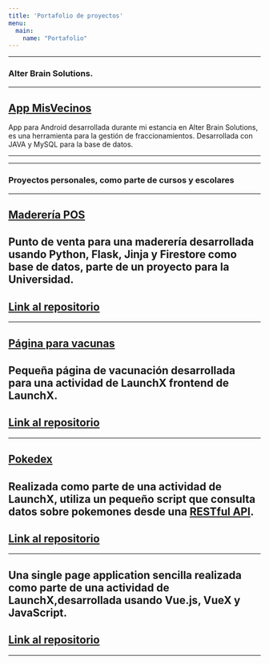 ```yaml
---
title: 'Portafolio de proyectos'
menu:
  main:
    name: "Portafolio"
---
```

---
### Alter Brain Solutions.
---

[App MisVecinos](https://appmisvecinos.com/)
---
App para Android desarrollada durante mi estancia en Alter Brain Solutions, es una herramienta para la gestión de fraccionamientos. Desarrollada con JAVA y MySQL para la base de datos.
<!-- ![imagen](https://raw.githubusercontent.com/JS2202/my_launchx_blog/master/static/images/missveci.jpg) -->
---
---
### Proyectos personales, como parte de cursos y escolares
---
[Maderería POS](https://github.com/pwnball-wizard/MadereriaPV)
---
Punto de venta para una maderería desarrollada usando Python, Flask, Jinja y Firestore como base de datos, parte de un proyecto para la Universidad.
---
[Link al repositorio](https://github.com/pwnball-wizard/MadereriaPV)
---
---
[Página para vacunas](https://pwnball-wizard.github.io/FrontendMissionLaunchX/Semana3/)
---
Pequeña página de vacunación desarrollada para una actividad de LaunchX frontend de LaunchX.
---
[Link al repositorio](https://github.com/pwnball-wizard/FrontendMissionLaunchX/tree/main/Semana3)
---
---
[Pokedex](https://pwnball-wizard.github.io/FrontendMissionLaunchX/Semana4/)
---
Realizada como parte de una actividad de LaunchX, utiliza un pequeño script que consulta datos sobre pokemones desde una [RESTful API](https://pokeapi.co/).
---
[Link al repositorio](https://github.com/pwnball-wizard/FrontendMissionLaunchX/tree/main/Semana4)
---
---
<!-- [Página de pastelería](https://625a323f37f5c331b8882412--sprightly-narwhal-61b6a2.netlify.app/#/)
--- -->
Una single page application sencilla realizada como parte de una actividad de LaunchX,desarrollada usando Vue.js, VueX y JavaScript.
---
[Link al repositorio](https://github.com/pwnball-wizard/FrontendMissionLaunchX/tree/main/Semana5/LaunchX%20VueJS-VueX)
---
---